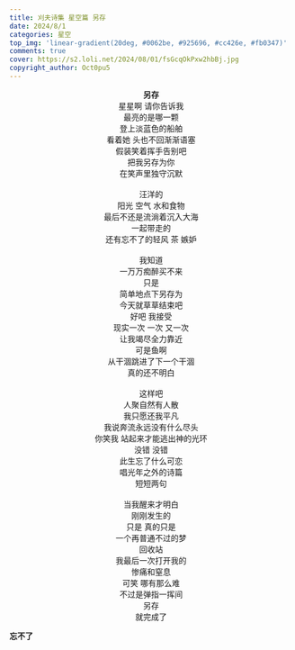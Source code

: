 ```yaml
---
title: 刈夫诗集 星空篇 另存
date: 2024/8/1
categories: 星空
top_img: 'linear-gradient(20deg, #0062be, #925696, #cc426e, #fb0347)'
comments: true
cover: https://s2.loli.net/2024/08/01/fsGcqOkPxw2hbBj.jpg
copyright_author: Oct0pu5
---
```


<center>
<b>另存</b><br>
星星啊 请你告诉我<br>
最亮的是哪一颗<br>
登上淡蓝色的船舶<br>
看着她 头也不回渐渐语塞<br>
假装笑着挥手告别吧<br>
把我另存为你<br>
在笑声里独守沉默<br>
<br>
汪洋的<br>
阳光 空气 水和食物<br>
最后不还是流淌着沉入大海<br>
一起带走的<br>
还有忘不了的轻风 茶 嫉妒<br>
<br>
我知道<br>
一万万痴醉买不来<br>
只是<br>
简单地点下另存为<br>
今天就草草结束吧<br>
好吧 我接受<br>
现实一次 一次 又一次<br>
让我竭尽全力靠近<br>
可是鱼啊<br>
从干涸跳进了下一个干涸<br>
真的还不明白<br>
<br>
这样吧<br>
人聚自然有人散<br>
我只愿还我平凡<br>
我说奔流永远没有什么尽头<br>
你笑我 站起来才能逃出神的光环<br>
没错 没错<br>
此生忘了什么可恋<br>
唱光年之外的诗篇<br>
短短两句<br>
<br>
当我醒来才明白<br>
刚刚发生的<br>
只是 真的只是<br>
一个再普通不过的梦<br>
回收站<br>
我最后一次打开我的<br>
惨痛和窒息<br>
可笑 哪有那么难<br>
不过是弹指一挥间<br>
另存<br>
就完成了<br>
</center>

**忘不了**